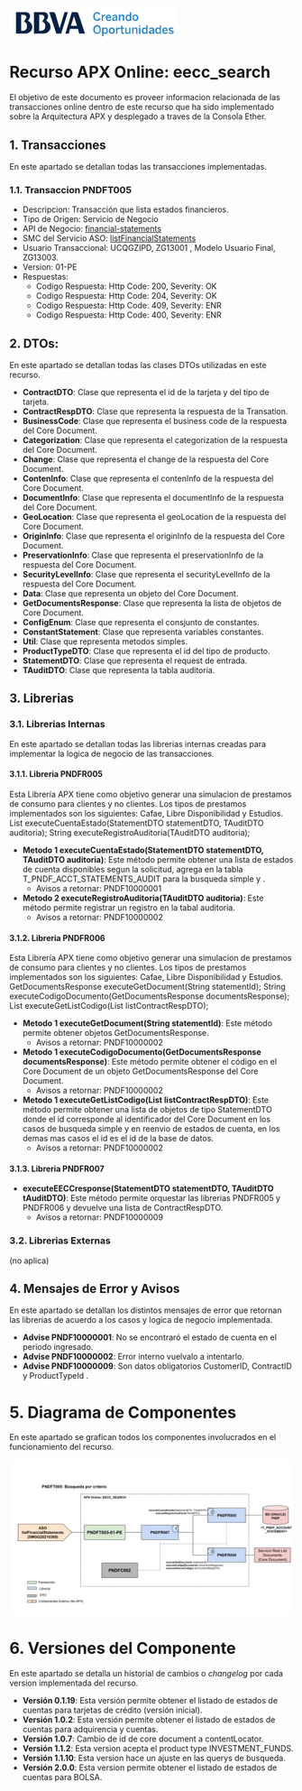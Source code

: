 # ![Logo-template](imagenes/logo-template.png)
# Recurso APX Online: eecc_search

El objetivo de este documento es proveer informacion relacionada de las transacciones online dentro de este recurso que ha sido implementado sobre la Arquitectura APX y desplegado a traves de la Consola Ether.

## 1. Transacciones
En este apartado se detallan todas las transacciones implementadas.

### 1.1. Transaccion PNDFT005
- Descripcion: Transacción que lista estados financieros.
- Tipo de Origen: Servicio de Negocio
- API de Negocio: [financial-statements](https://catalogs.platform.bbva.com/apicatalog/business/apis/apis-products-financialstatements/versions/global-1.14.0/resources/financialstatementsapifinancialstatementsv1/)
- SMC del Servicio ASO: [listFinancialStatements](https://docs.google.com/spreadsheets/d/1tW7NgrhemnapgKrbRrUAs_qyjeEEEPjDHY4FoTFGFWs/edit?usp=sharing)
- Usuario Transaccional: ​UCQGZIPD, ZG13001 , Modelo Usuario Final, ​ZG13003.
- Version: 01-PE
- Respuestas:
    - Codigo Respuesta: Http Code: 200, Severity: OK
    - Codigo Respuesta: Http Code: 204, Severity: OK
    - Codigo Respuesta: Http Code: 409, Severity: ENR
    - Codigo Respuesta: Http Code: 400, Severity: ENR

## 2. DTOs:
En este apartado se detallan todas las clases DTOs utilizadas en este recurso.

- **ContractDTO**: Clase que representa el id de la tarjeta y del tipo de tarjeta.
- **ContractRespDTO**: Clase que representa la respuesta de la Transation.
- **BusinessCode**: Clase que representa el business code de la respuesta del Core Document.
- **Categorization**: Clase que representa el categorization de la respuesta del Core Document.
- **Change**: Clase que representa el change de la respuesta del Core Document.
- **ContenInfo**: Clase que representa el contenInfo de la respuesta del Core Document.
- **DocumentInfo**: Clase que representa el documentInfo de la respuesta del Core Document.
- **GeoLocation**: Clase que representa el geoLocation de la respuesta del Core Document.
- **OriginInfo**: Clase que representa el originInfo de la respuesta del Core Document.
- **PreservationInfo**: Clase que representa el preservationInfo de la respuesta del Core Document.
- **SecurityLevelInfo**: Clase que representa el securityLevelInfo de la respuesta del Core Document.
- **Data**: Clase que representa un objeto del Core Document.
- **GetDocumentsResponse**: Clase que representa la lista de objetos de Core Document.
- **ConfigEnum**: Clase que representa el consjunto de constantes.
- **ConstantStatement**: Clase que representa variables constantes.
- **Util**: Clase que representa metodos simples.
- **ProductTypeDTO**: Clase que representa el id del tipo de producto.
- **StatementDTO**: Clase que representa el request de entrada.
- **TAuditDTO**: Clase que representa la tabla auditoria.


## 3. Librerias

### 3.1. Librerias Internas
En este apartado se detallan todas las librerias internas creadas para implementar la logica de negocio de las transacciones.

#### 3.1.1. Libreria PNDFR005
Esta Librería APX tiene como objetivo generar una simulacion de prestamos de consumo para clientes y no clientes. Los tipos de prestamos implementados son los siguientes: Cafae, Libre Disponibilidad y Estudios.
List<ContractRespDTO> executeCuentaEstado(StatementDTO statementDTO, TAuditDTO auditoria);
String executeRegistroAuditoria(TAuditDTO auditoria);
-  **Metodo 1 executeCuentaEstado(StatementDTO statementDTO, TAuditDTO auditoria)**: Este método permite obtener una lista de estados de cuenta disponibles segun la solicitud, agrega en la tabla T_PNDF_ACCT_STATEMENTS_AUDIT para la busqueda simple y . 
    - Avisos a retornar: PNDF10000001 
-  **Metodo 2 executeRegistroAuditoria(TAuditDTO auditoria)**: Este método permite registrar un registro en la tabal auditoria.
    - Avisos a retornar: PNDF10000002 


#### 3.1.2. Libreria PNDFR006
Esta Librería APX tiene como objetivo generar una simulacion de prestamos de consumo para clientes y no clientes. Los tipos de prestamos implementados son los siguientes: Cafae, Libre Disponibilidad y Estudios.
GetDocumentsResponse executeGetDocument(String statementId);
String executeCodigoDocumento(GetDocumentsResponse documentsResponse);
List<ContractRespDTO> executeGetListCodigo(List<ContractRespDTO> listContractRespDTO);

-  **Metodo 1 executeGetDocument(String statementId)**: Este método permite obtener objetos GetDocumentsResponse.
    - Avisos a retornar: PNDF10000002
-  **Metodo 1 executeCodigoDocumento(GetDocumentsResponse documentsResponse)**: Este método permite obtener el código en el Core Document de un objeto GetDocumentsResponse del Core Document.
    - Avisos a retornar: PNDF10000002
-  **Metodo 1 executeGetListCodigo(List<ContractRespDTO> listContractRespDTO)**: Este método permite obtener una lista de objetos de tipo StatementDTO donde el id corresponde al identificador del Core Document en los casos de busqueda simple y en reenvio de estados de cuenta, en los demas mas casos el id es el id de la base de datos.
   - Avisos a retornar: PNDF10000002
    
#### 3.1.3. Libreria PNDFR007 
- **executeEECCresponse(StatementDTO statementDTO, TAuditDTO tAuditDTO)**: Este método permite orquestar las librerias PNDFR005 y PNDFR006 y devuelve una lista de ContractRespDTO.
    - Avisos a retornar: PNDF10000009
    
### 3.2. Librerias Externas
(no aplica)

## 4. Mensajes de Error y Avisos
En este apartado se detallan los distintos mensajes de error que retornan las librerias de acuerdo a los casos y logica de negocio implementada.

- **Advise PNDF10000001**: No se encontraró el estado de cuenta en el periodo ingresado.
- **Advise PNDF10000002**: Error interno vuelvalo a intentarlo.
- **Advise PNDF10000009**: Son datos obligatorios CustomerID, ContractID y ProductTypeId .

# 5. Diagrama de Componentes
En este apartado se grafican todos los componentes involucrados en el funcionamiento del recurso.

![FACIALBIOMETRICEXTRAVALIDATION](imagenes/APX_componente_eecc_search.png)


# 6. Versiones del Componente
En este apartado se detalla un historial de cambios o *changelog* por cada version implementada del recurso.

- **Versión 0.1.19**: Esta versión permite obtener el listado de estados de cuentas para tarjetas de crédito (versión inicial).
- **Versión 1.0.2**: Esta versión permite obtener el listado de estados de cuentas para adquirencia y cuentas.
- **Versión 1.0.7**: Cambio de id de core document a contentLocator.
- **Versión 1.1.2**: Esta version acepta el product type INVESTMENT_FUNDS.
- **Versión 1.1.10**: Esta version hace un ajuste en las querys de busqueda.
- **Versión 2.0.0**: Esta version permite obtener el listado de estados de cuentas para BOLSA.

